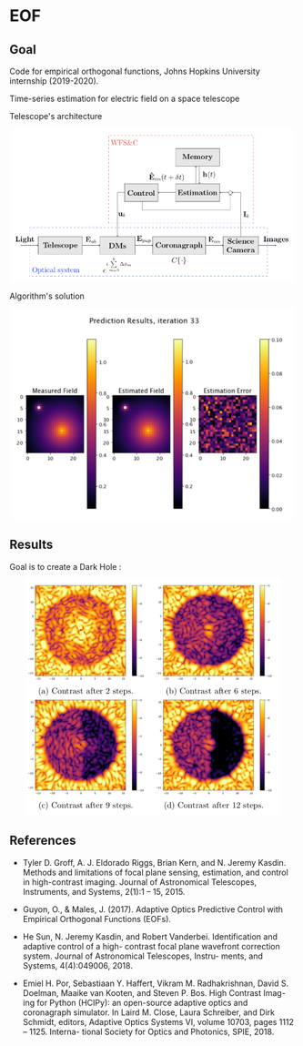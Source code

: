 # EOF

## Goal

Code for empirical orthogonal functions, Johns Hopkins University internship (2019-2020).

Time-series estimation for electric field on a space telescope 

Telescope's architecture

<p align="center">
<img src="WFS&C.png" class="centerImage" alt="drawing" width="500"/>
 </p>
 
Algorithm's solution 

<p align="center">
<img src="Estimation_Error.png" class="centerImage" alt="drawing" width="500"/>
 </p>
 
## Results
Goal is to create a Dark Hole :

<p align="center">
<img src="Dark_Hole_Creation.png" class="centerImage" alt="drawing" width="450"/>
 </p>


## References

- Tyler D. Groff, A. J. Eldorado Riggs, Brian Kern, and N. Jeremy Kasdin. Methods and limitations of focal plane sensing, estimation, and control in high-contrast imaging. Journal of Astronomical Telescopes, Instruments, and Systems, 2(1):1 – 15, 2015.

- Guyon, O., & Males, J. (2017). Adaptive Optics Predictive Control with Empirical Orthogonal Functions (EOFs).

- He Sun, N. Jeremy Kasdin, and Robert Vanderbei. Identification and adaptive control of a high- contrast focal plane wavefront correction system. Journal of Astronomical Telescopes, Instru- ments, and Systems, 4(4):049006, 2018.

- Emiel H. Por, Sebastiaan Y. Haffert, Vikram M. Radhakrishnan, David S. Doelman, Maaike van Kooten, and Steven P. Bos. High Contrast Imag- ing for Python (HCIPy): an open-source adaptive optics and coronagraph simulator. In Laird M. Close, Laura Schreiber, and Dirk Schmidt, editors, Adaptive Optics Systems VI, volume 10703, pages 1112 – 1125. Interna- tional Society for Optics and Photonics, SPIE, 2018.
